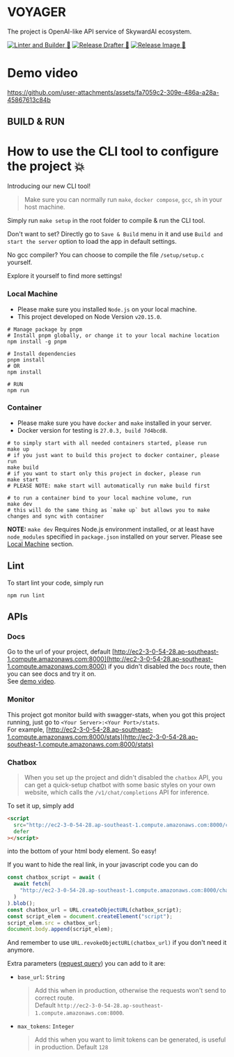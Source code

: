 # VOYAGER

The project is OpenAI-like API service of SkywardAI ecosystem.

[![Linter and Builder 🚀](https://github.com/SkywardAI/voyager/actions/workflows/linter-builder-checker.yml/badge.svg)](https://github.com/SkywardAI/voyager/actions/workflows/linter-builder-checker.yml)
[![Release Drafter 🚀](https://github.com/SkywardAI/voyager/actions/workflows/release-drafter.yml/badge.svg)](https://github.com/SkywardAI/voyager/actions/workflows/release-drafter.yml)
[![Release Image 🚀](https://github.com/SkywardAI/voyager/actions/workflows/release-image.yml/badge.svg)](https://github.com/SkywardAI/voyager/actions/workflows/release-image.yml)

# Demo video

https://github.com/user-attachments/assets/fa7059c2-309e-486a-a28a-45867613c84b

## BUILD & RUN

# How to use the CLI tool to configure the project 💥

Introducing our new CLI tool!

> Make sure you can normally run `make`, `docker compose`, `gcc`, `sh` in your host machine.

Simply run `make setup` in the root folder to compile & run the CLI tool.

Don't want to set? Directly go to `Save & Build` menu in it and use `Build and start the server` option to load the app in default settings.

No gcc compiler? You can choose to compile the file `/setup/setup.c` yourself.

Explore it yourself to find more settings!

### Local Machine

- Please make sure you installed `Node.js` on your local machine.
- This project developed on Node Version `v20.15.0`.

```shell
# Manage package by pnpm
# Install pnpm globally, or change it to your local machine location
npm install -g pnpm

# Install dependencies
pnpm install
# OR
npm install

# RUN
npm run
```

### Container

- Please make sure you have `docker` and `make` installed in your server.
- Docker version for testing is `27.0.3, build 7d4bcd8`.

```shell
# to simply start with all needed containers started, please run
make up
# if you just want to build this project to docker container, please run
make build
# if you want to start only this project in docker, please run
make start
# PLEASE NOTE: make start will automatically run make build first

# to run a container bind to your local machine volume, run
make dev
# this will do the same thing as `make up` but allows you to make changes and sync with container
```

**NOTE:** `make dev` Requires Node.js environment installed, or at least have `node_modules` specified in `package.json` installed on your server. Please see [Local Machine](#local-machine) section.

## Lint

To start lint your code, simply run

```shell
npm run lint
```

## APIs

### Docs

Go to the url of your project, default [http://ec2-3-0-54-28.ap-southeast-1.compute.amazonaws.com:8000](http://ec2-3-0-54-28.ap-southeast-1.compute.amazonaws.com:8000) if you didn't disabled the `Docs` route, then you can see docs and try it on.  
See [demo video](#setup-and-api-usage-demo-video).

### Monitor

This project got monitor build with swagger-stats, when you got this project running, just go to `<Your Server>:<Your Port>/stats`.  
For example, [http://ec2-3-0-54-28.ap-southeast-1.compute.amazonaws.com:8000/stats](http://ec2-3-0-54-28.ap-southeast-1.compute.amazonaws.com:8000/stats)

### Chatbox

> When you set up the project and didn't disabled the `chatbox` API, you can get a quick-setup chatbot with some basic styles on your own website, which calls the `/v1/chat/completions` API for inference.

To set it up, simply add

```html
<script
  src="http://ec2-3-0-54-28.ap-southeast-1.compute.amazonaws.com:8000/chatbox"
  defer
></script>
```

into the bottom of your html body element. So easy!

If you want to hide the real link, in your javascript code you can do

```js
const chatbox_script = await (
  await fetch(
    "http://ec2-3-0-54-28.ap-southeast-1.compute.amazonaws.com:8000/chatbox"
  )
).blob();
const chatbox_url = URL.createObjectURL(chatbox_script);
const script_elem = document.createElement("script");
script_elem.src = chatbox_url;
document.body.append(script_elem);
```

And remember to use `URL.revokeObjectURL(chatbox_url)` if you don't need it anymore.

Extra parameters ([request query](https://en.wikipedia.org/wiki/Query_string)) you can add to it are:

- `base_url`: `String`
  > Add this when in production, otherwise the requests won't send to correct route.  
  > Default `http://ec2-3-0-54-28.ap-southeast-1.compute.amazonaws.com:8000`.
- `max_tokens`: `Integer`
  > Add this when you want to limit tokens can be generated, is useful in production.
  > Default `128`
